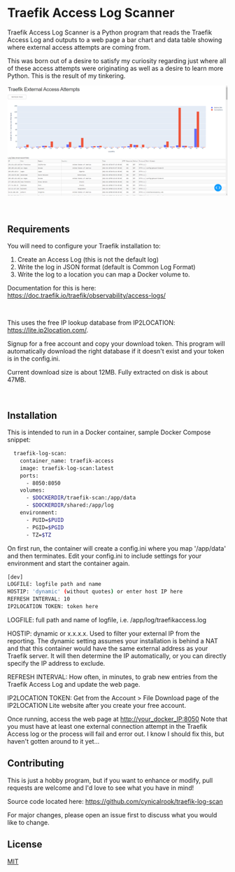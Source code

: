 # Traefik Access Log Scanner

Traefik Access Log Scanner is a Python program that reads the Traefik Access Log and outputs
to a web page a bar chart and data table showing where external access attempts are coming from.

This was born out of a desire to satisfy my curiosity regarding just where all of these access
attempts were originating as well as a desire to learn more Python.  This is the result of my tinkering.

![alt text](https://github.com/cynicalrook/traefik-log-scan/blob/main/traefikscanlog.png?raw=true)

&nbsp;&nbsp;

## Requirements

You will need to configure your Traefik installation to:

1) Create an Access Log (this is not the default log)
2) Write the log in JSON format (default is Common Log Format)
3) Write the log to a location you can map a Docker volume to.

Documentation for this is here: <https://doc.traefik.io/traefik/observability/access-logs/>

&nbsp;&nbsp;

This uses the free IP lookup database from IP2LOCATION: <https://lite.ip2location.com/>.

Signup for a free account and copy your download token.  This program will automatically download
the right database if it doesn't exist and your token is in the config.ini.  

Current download size is about 12MB.  Fully extracted on disk is about 47MB.

&nbsp;&nbsp;

## Installation

This is intended to run in a Docker container, sample Docker Compose snippet:

```bash
  traefik-log-scan:
    container_name: traefik-access
    image: traefik-log-scan:latest
    ports:
      - 8050:8050
    volumes:
      - $DOCKERDIR/traefik-scan:/app/data
      - $DOCKERDIR/shared:/app/log
    environment:
      - PUID=$PUID
      - PGID=$PGID
      - TZ=$TZ

```

On first run, the container will create a config.ini where you map '/app/data' and then terminates.
Edit your config.ini to include settings for your environment and start the container again.

```bash
[dev]
LOGFILE: logfile path and name
HOSTIP: 'dynamic' (without quotes) or enter host IP here
REFRESH INTERVAL: 10
IP2LOCATION TOKEN: token here
```

LOGFILE: full path and name of logfile, i.e. /app/log/traefikaccess.log

HOSTIP: dynamic or x.x.x.x.  Used to filter your external IP from the reporting.  The dynamic setting
assumes your installation is behind a NAT and that this container would have the same external address
as your Traefik server.  It will then determine the IP automatically, or you can directly specify the
IP address to exclude.

REFRESH INTERVAL: How often, in minutes, to grab new entries from the Traefik Access Log and update
the web page.

IP2LOCATION TOKEN: Get from the Account > File Download page of the IP2LOCATION Lite website after
you create your free account.

Once running, access the web page at <http://your_docker_IP:8050>  Note that you must have at least one
external connection attempt in the Traefik Access log or the process will fail and error out.  I know I should fix this,
but haven't gotten around to it yet...

## Contributing

This is just a hobby program, but if you want to enhance or modify, pull requests are welcome and I'd love to see what you have in mind!

Source code located here: <https://github.com/cynicalrook/traefik-log-scan>

For major changes, please open an issue first to discuss what you would like to change.

## License

[MIT](https://choosealicense.com/licenses/mit/)
